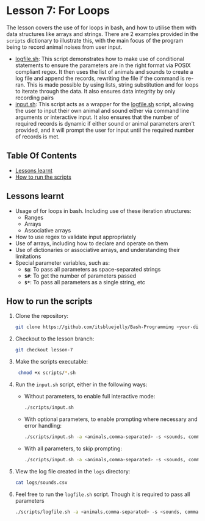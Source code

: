 # Lesson 7: For Loops

The lesson covers the use of for loops in bash, and how to utilise them with data structures like arrays and strings. There are 2 examples provided in the `scripts` dictionary to illustrate this, with the main focus of the program being to record animal noises from user input.

- [logfile.sh](./scripts/logfile.sh): This script demonstrates how to make use of conditional statements to ensure the parameters are in the right format via POSIX compliant regex. It then uses the list of animals and sounds to create a log file and append the records, rewriting the file if the command is re-ran. This is made possible by using lists, string substitution and for loops to iterate through the data. It also ensures data integrity by only recording pairs
- [input.sh](./scripts/input.sh): This script acts as a wrapper for the [logfile.sh](./scripts/logfile.sh) script, allowing the user to input their own animal and sound either via command line arguments or interactive input. It also ensures that the number of required records is dynamic if either sound or animal parameters aren't provided, and it will prompt the user for input until the required number of records is met.

## Table Of Contents

- [Lessons learnt](#lessons-learnt)
- [How to run the scripts](#how-to-run-the-scripts)

## Lessons learnt

- Usage of for loops in bash. Including use of these iteration structures:
  - Ranges
  - Arrays
  - Associative arrays
- How to use regex to validate input appropriately
- Use of arrays, including how to declare and operate on them
- Use of dictionaries or associative arrays, and understanding their limitations
- Special parameter variables, such as:
  - __`$@`__: To pass all parameters as space-separated strings
  - __`$#`__: To get the number of parameters passed
  - __`$*`__: To pass all parameters as a single string, etc

## How to run the scripts

1. Clone the repository:

   ```bash
   git clone https://github.com/itsbluejelly/Bash-Programming <your-directory>
   ```

2. Checkout to the lesson branch:

   ```bash
   git checkout lesson-7
   ```

3. Make the scripts executable:

   ```bash
    chmod +x scripts/*.sh
    ```

4. Run the `input.sh` script, either in the following ways:

    - Without parameters, to enable full interactive mode:

        ```bash
        ./scripts/input.sh
        ```

    - With optional parameters, to enable prompting where necessary and error handling:

        ```bash
        ./scripts/input.sh -a <animals,comma-separated> -s <sounds, comma-separated> -c <number-of-records>
        ```

    - With all parameters, to skip prompting:

        ```bash
        ./scripts/input.sh -a <animals,comma-separated> -s <sounds, comma-separated> -c <number-of-records>
        ```

5. View the log file created in the `logs` directory:

    ```bash
    cat logs/sounds.csv
    ```

6. Feel free to run the `logfile.sh` script. Though it is required to pass all parameters

    ```bash
    ./scripts/logfile.sh -a <animals,comma-separated> -s <sounds, comma-separated>
    ```
